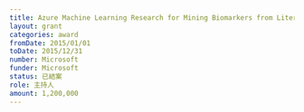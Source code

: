 ```yaml
---
title: Azure Machine Learning Research for Mining Biomarkers from Literature
layout: grant
categories: award
fromDate: 2015/01/01
toDate: 2015/12/31
number: Microsoft
funder: Microsoft
status: 已結案
role: 主持人
amount: 1,200,000
---
```


